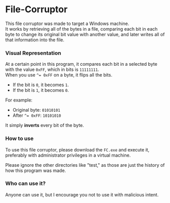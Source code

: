 
# File-Corruptor
This file corruptor was made to target a Windows machine.  
It works by retrieving all of the bytes in a file, comparing each bit in each byte to change its original bit value with another value, and later writes all of that information into the file.

### Visual Representation
At a certain point in this program, it compares each bit in a selected byte with the value `0xFF`, which in bits is `11111111`.  
When you use `^= 0xFF` on a byte, it flips all the bits.

- If the bit is `0`, it becomes `1`.
- If the bit is `1`, it becomes `0`.

For example:
- Original byte:   `01010101`
- After `^= 0xFF`: `10101010`

It simply **inverts** every bit of the byte.


### How to use
To use this file corruptor, please download the `FC.exe` and execute it, preferably with administrator privileges in a virtual machine.

Please ignore the other directories like "test," as those are just the history of how this program was made.

### Who can use it?
Anyone can use it, but I encourage you not to use it with malicious intent. 

